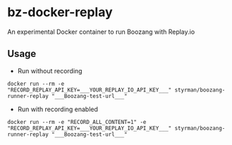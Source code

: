 # bz-docker-replay
An experimental Docker container to run Boozang with Replay.io

## Usage

- Run without recording
  
```
docker run --rm -e "RECORD_REPLAY_API_KEY=___YOUR_REPLAY_IO_API_KEY___" styrman/boozang-runner-replay "___Boozang-test-url___"
```

- Run with recording enabled
  
```
docker run --rm -e "RECORD_ALL_CONTENT=1" -e "RECORD_REPLAY_API_KEY=___YOUR_REPLAY_IO_API_KEY___" styrman/boozang-runner-replay "___Boozang-test-url___"
```
